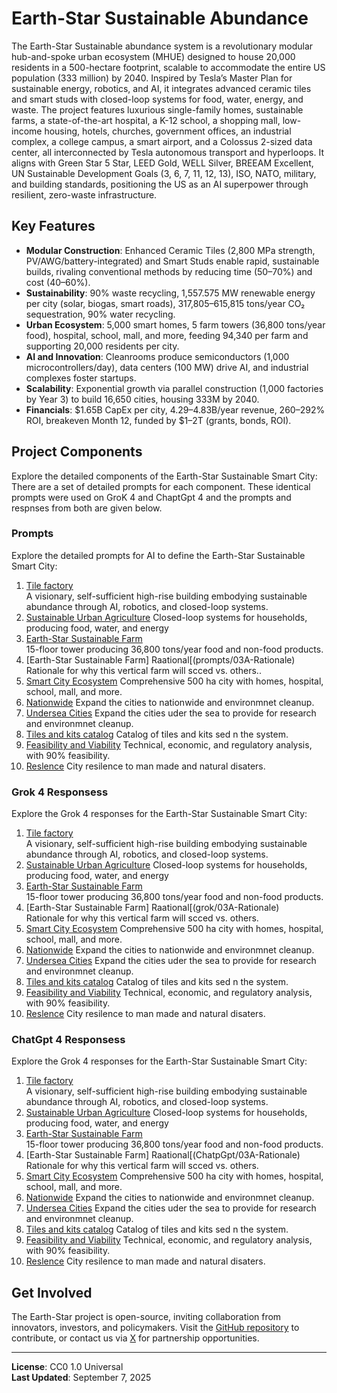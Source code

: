 # Earth-Star Sustainable Abundance

The Earth-Star Sustainable abundance system is a revolutionary modular hub-and-spoke urban ecosystem (MHUE) designed to house 20,000 residents in a 500-hectare footprint, scalable to accommodate the entire US population (333 million) by 2040. Inspired by Tesla’s Master Plan for sustainable energy, robotics, and AI, it integrates advanced ceramic tiles and smart studs with closed-loop systems for food, water, energy, and waste. The project features luxurious single-family homes, sustainable farms, a state-of-the-art hospital, a K-12 school, a shopping mall, low-income housing, hotels, churches, government offices, an industrial complex, a college campus, a smart airport, and a Colossus 2-sized data center, all interconnected by Tesla autonomous transport and hyperloops. It aligns with Green Star 5 Star, LEED Gold, WELL Silver, BREEAM Excellent, UN Sustainable Development Goals (3, 6, 7, 11, 12, 13), ISO, NATO, military, and building standards, positioning the US as an AI superpower through resilient, zero-waste infrastructure.

## Key Features
- **Modular Construction**: Enhanced Ceramic Tiles (2,800 MPa strength, PV/AWG/battery-integrated) and Smart Studs enable rapid, sustainable builds, rivaling conventional methods by reducing time (50–70%) and cost (40–60%).
- **Sustainability**: 90% waste recycling, 1,557.575 MW renewable energy per city (solar, biogas, smart roads), 317,805–615,815 tons/year CO₂ sequestration, 90% water recycling.
- **Urban Ecosystem**: 5,000 smart homes, 5 farm towers (36,800 tons/year food), hospital, school, mall, and more, feeding 94,340 per farm and supporting 20,000 residents per city.
- **AI and Innovation**: Cleanrooms produce semiconductors (1,000 microcontrollers/day), data centers (100 MW) drive AI, and industrial complexes foster startups.
- **Scalability**: Exponential growth via parallel construction (1,000 factories by Year 3) to build 16,650 cities, housing 333M by 2040.
- **Financials**: $1.65B CapEx per city, $4.29–$4.83B/year revenue, 260–292% ROI, breakeven Month 12, funded by $1–2T (grants, bonds, ROI).

## Project Components
Explore the detailed components of the Earth-Star Sustainable Smart City:  There are a set of detailed prompts for each component.  These identical prompts were used on GroK 4 and ChaptGpt 4 and the prompts and respnses from both are given below.

### Prompts
Explore the detailed prompts for AI to define the Earth-Star Sustainable Smart City:

1. [Tile factory](prompts/01-tilefactory.md)  
   A visionary, self-sufficient high-rise building embodying sustainable abundance through AI, robotics, and closed-loop systems.
2. [Sustainable Urban Agriculture](prompts/02-UrbanArculture.md) 
   Closed-loop systems for households, producing food, water, and energy
3. [Earth-Star Sustainable Farm](prompts/03-UrbanFarms)  
   15-floor tower producing 36,800 tons/year food and non-food products.
4. [Earth-Star Sustainable Farm] Raational[(prompts/03A-Rationale)  
   Rationale for why this vertical farm will scced vs. others..
5. [Smart City Ecosystem](prompts/04-SmartCity.md) 
   Comprehensive 500 ha city with homes, hospital, school, mall, and more.
6. [Nationwide](prompts/05-nationwide.md) 
   Expand the cities to nationwide and environmnet cleanup.
7. [Undersea Cities](prompts/06-undersea.md) 
   Expand the cities uder the sea to provide for research and environmnet cleanup.
8. [Tiles and kits catalog](prompts/07-tilesandkits.md) 
   Catalog of tiles and kits sed n the system.
9. [Feasibility and Viability](prompts/08-feasability.md) 
   Technical, economic, and regulatory analysis, with 90% feasibility.
10. [Reslence](prompts/09-resilience.md) 
    City resilence to man made and natural disaters.

### Grok 4 Responsess
Explore the Grok 4 responses for the Earth-Star Sustainable Smart City:

1. [Tile factory](grok/01-tilefactory.md)  
   A visionary, self-sufficient high-rise building embodying sustainable abundance through AI, robotics, and closed-loop systems.
2. [Sustainable Urban Agriculture](grok/02-UrbanArculture.md) 
   Closed-loop systems for households, producing food, water, and energy
3. [Earth-Star Sustainable Farm](grok/03-UrbanFarms)  
   15-floor tower producing 36,800 tons/year food and non-food products.
4. [Earth-Star Sustainable Farm] Raational[(grok/03A-Rationale)  
   Rationale for why this vertical farm will scced vs. others.
5. [Smart City Ecosystem](grok/04-SmartCity.md) 
   Comprehensive 500 ha city with homes, hospital, school, mall, and more.
6. [Nationwide](grok/05-nationwide.md) 
   Expand the cities to nationwide and environmnet cleanup.
7. [Undersea Cities](grok/06-undersea.md) 
   Expand the cities uder the sea to provide for research and environmnet cleanup.
8. [Tiles and kits catalog](grok/07-tilesandkits.md) 
   Catalog of tiles and kits sed n the system.
9. [Feasibility and Viability](grok/08-feasability.md) 
   Technical, economic, and regulatory analysis, with 90% feasibility.
10. [Reslence](grok/09-resilience.md) 
    City resilence to man made and natural disaters.

### ChatGpt 4 Responsess
Explore the Grok 4 responses for the Earth-Star Sustainable Smart City:

1. [Tile factory](ChatpGpt/01-tilefactory.md)  
   A visionary, self-sufficient high-rise building embodying sustainable abundance through AI, robotics, and closed-loop systems.
2. [Sustainable Urban Agriculture](ChatpGpt/02-UrbanArculture.md) 
   Closed-loop systems for households, producing food, water, and energy
3. [Earth-Star Sustainable Farm](ChatpGpt/03-UrbanFarms)  
   15-floor tower producing 36,800 tons/year food and non-food products.
4. [Earth-Star Sustainable Farm] Raational[(ChatpGpt/03A-Rationale)  
   Rationale for why this vertical farm will scced vs. others.
5. [Smart City Ecosystem](ChatpGpt/04-SmartCity.md) 
   Comprehensive 500 ha city with homes, hospital, school, mall, and more.
6. [Nationwide](ChatpGpt/05-nationwide.md) 
   Expand the cities to nationwide and environmnet cleanup.
7. [Undersea Cities](ChatpGpt/06-undersea.md) 
   Expand the cities uder the sea to provide for research and environmnet cleanup.
8. [Tiles and kits catalog](ChatpGpt/07-tilesandkits.md) 
   Catalog of tiles and kits sed n the system.
9. [Feasibility and Viability](ChatpGpt/08-feasability.md) 
   Technical, economic, and regulatory analysis, with 90% feasibility.
10. [Reslence](ChatpGpt/09-resilience.md) 
    City resilence to man made and natural disaters.

## Get Involved
The Earth-Star project is open-source, inviting collaboration from innovators, investors, and policymakers. Visit the [GitHub repository](https://github.com/drcarver/EarthStarSmartCity) to contribute, or contact us via [X](https://x.com/) for partnership opportunities.

---

**License**: CC0 1.0 Universal  
**Last Updated**: September 7, 2025
